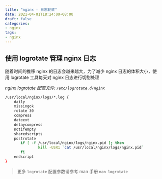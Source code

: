 ```yaml
---
title: "nginx - 日志轮转"
date: 2021-04-01T18:24:00+08:00
draft: false
categories:
- nginx
tags:
- nginx
---
```


## 使用 logrotate 管理 nginx 日志

随着时间的推移 nginx 的日志会越来越大，为了减少 nginx 日志的体积大小，使用 logrotate 工具每天对 nginx 日志进行切割处理

*nginx logrotate 配置文件: `/etc/logrotate.d/nginx`*

```bash
/usr/local/nginx/logs/*.log {
    daily
    missingok
    rotate 30
    compress
    dateext
    delaycompress
    notifempty
    sharedscripts
    postrotate
       if [ -f /usr/local/nginx/logs/nginx.pid ]; then
               kill -USR1 `cat /usr/local/nginx/logs/nginx.pid`
       fi
    endscript
}
```

> 更多 `logrotate` 配置参数请参考 man 手册 `man logrotate`